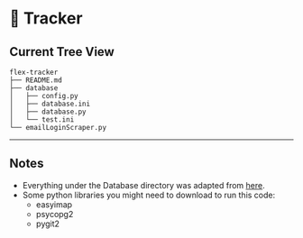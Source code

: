 # :muscle: Tracker

## Current Tree View
```
flex-tracker
├── README.md
├── database
│   ├── config.py
│   ├── database.ini
│   ├── database.py
│   └── test.ini
└── emailLoginScraper.py
```

- - - -

## Notes
- Everything under the Database directory was adapted from
[here](http://www.postgresqltutorial.com/postgresql-python/connect/).
- Some python libraries you might need to download to run this code:
  - easyimap
  - psycopg2
  - pygit2
